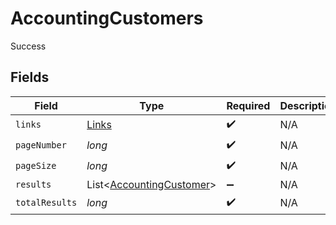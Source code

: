 # AccountingCustomers

Success


## Fields

| Field                                                                 | Type                                                                  | Required                                                              | Description                                                           |
| --------------------------------------------------------------------- | --------------------------------------------------------------------- | --------------------------------------------------------------------- | --------------------------------------------------------------------- |
| `links`                                                               | [Links](../../models/shared/Links.md)                                 | :heavy_check_mark:                                                    | N/A                                                                   |
| `pageNumber`                                                          | *long*                                                                | :heavy_check_mark:                                                    | N/A                                                                   |
| `pageSize`                                                            | *long*                                                                | :heavy_check_mark:                                                    | N/A                                                                   |
| `results`                                                             | List<[AccountingCustomer](../../models/shared/AccountingCustomer.md)> | :heavy_minus_sign:                                                    | N/A                                                                   |
| `totalResults`                                                        | *long*                                                                | :heavy_check_mark:                                                    | N/A                                                                   |